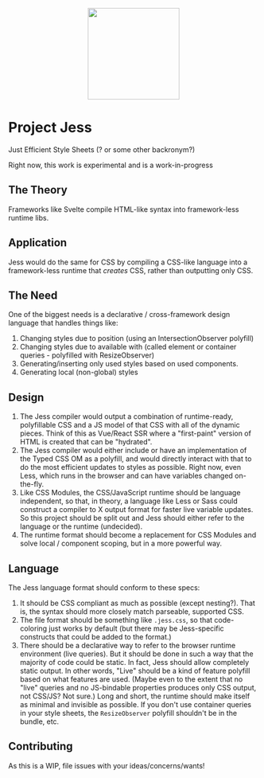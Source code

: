 <p style="text-align: center"><img width="184" src="https://github.com/matthew-dean/jess/raw/master/simple-hawk-drawing-1.jpg"></p>

# Project Jess
Just Efficient Style Sheets (? or some other backronym?)

Right now, this work is experimental and is a work-in-progress

## The Theory
Frameworks like Svelte compile HTML-like syntax into framework-less runtime libs.

## Application
Jess would do the same for CSS by compiling a CSS-like language into a framework-less runtime that _creates_ CSS, rather than outputting only CSS.

## The Need
One of the biggest needs is a declarative / cross-framework design language that handles things like:
1. Changing styles due to position (using an IntersectionObserver polyfill)
2. Changing styles due to available with (called element or container queries - polyfilled with ResizeObserver)
3. Generating/inserting only used styles based on used components.
4. Generating local (non-global) styles

## Design
1. The Jess compiler would output a combination of runtime-ready, polyfillable CSS and a JS model of that CSS with all of the dynamic pieces. Think of this as Vue/React SSR where a "first-paint" version of HTML is created that can be "hydrated".
2. The Jess compiler would either include or have an implementation of the Typed CSS OM as a polyfill, and would directly interact with that to do the most efficient updates to styles as possible. Right now, even Less, which runs in the browser and can have variables changed on-the-fly.
3. Like CSS Modules, the CSS/JavaScript runtime should be language independent, so that, in theory, a language like Less or Sass could construct a compiler to X output format for faster live variable updates. So this project should be split out and Jess should either refer to the language or the runtime (undecided).
4. The runtime format should become a replacement for CSS Modules and solve local / component scoping, but in a more powerful way.

## Language
The Jess language format should conform to these specs:
1. It should be CSS compliant as much as possible (except nesting?). That is, the syntax should more closely match parseable, supported CSS.
2. The file format should be something like `.jess.css`, so that code-coloring just works by default (but there may be Jess-specific constructs that could be added to the format.)
3. There should be a declarative way to refer to the browser runtime environment (live queries). But it should be done in such a way that the majority of code could be static. In fact, Jess should allow completely static output. In other words, "Live" should be a kind of feature polyfill based on what features are used. (Maybe even to the extent that no "live" queries and no JS-bindable properties produces only CSS output, not CSS/JS? Not sure.) Long and short, the runtime should make itself as minimal and invisible as possible. If you don't use container queries in your style sheets, the `ResizeObserver` polyfill shouldn't be in the bundle, etc.

## Contributing
As this is a WIP, file issues with your ideas/concerns/wants!
